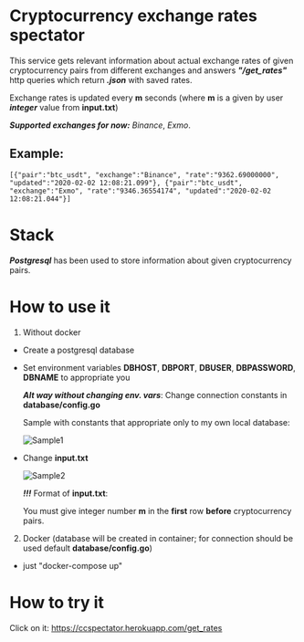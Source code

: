 # Cryptocurrency exchange rates spectator

This service gets relevant information about actual exchange rates of given cryptocurrency pairs from different exchanges and answers **_"/get_rates"_** http queries which return **_.json_** with saved rates.

Exchange rates is updated every **m** seconds (where **m** is a given by user **_integer_** value from **input.txt**)

**_Supported exchanges for now:_** _Binance_, _Exmo_.

## Example:
```
[{"pair":"btc_usdt", "exchange":"Binance", "rate":"9362.69000000", "updated":"2020-02-02 12:08:21.099"}, {"pair":"btc_usdt", "exchange":"Exmo", "rate":"9346.36554174", "updated":"2020-02-02 12:08:21.044"}]
```

# Stack

**_Postgresql_** has been used to store information about given cryptocurrency pairs.

# How to use it

1. Without docker

  * Create a postgresql database

  * Set environment variables **DBHOST**, **DBPORT**, **DBUSER**, **DBPASSWORD**, **DBNAME** to appropriate you

       **_Alt way without changing env. vars_**: Change connection constants in **database/config.go**

       Sample with constants that appropriate only to my own local database:

      ![Sample1](https://sun9-70.userapi.com/c850416/v850416442/1a877f/Fz5cWGZ1KmU.jpg)

  * Change **input.txt** 

      ![Sample2](https://sun9-32.userapi.com/c205828/v205828442/51021/MroGCQwTVXo.jpg)

      **_!!!_** Format of **input.txt**:

      You must give integer number **m** in the **first** row **before** cryptocurrency pairs.

2. Docker (database will be created in container; for connection should be used default **database/config.go**)
    
  * just "docker-compose up"
  
# How to try it

Click on it: https://ccspectator.herokuapp.com/get_rates

